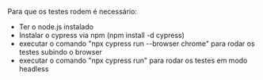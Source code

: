   
Para que os testes rodem é necessário:

- Ter o node.js instalado
- Instalar o cypress via npm (npm install -d cypress)
- executar o comando "npx cypress run --browser chrome" para rodar os testes subindo o browser
- executar o comando "npx cypress run" para rodar os testes em modo headless
